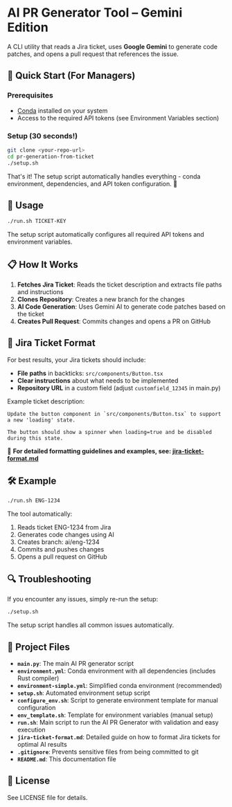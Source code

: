 # AI PR Generator Tool – Gemini Edition

A CLI utility that reads a Jira ticket, uses **Google Gemini** to generate code patches, and opens a pull request that references the issue.

## 🚀 Quick Start (For Managers)

### Prerequisites
- [Conda](https://docs.conda.io/en/latest/miniconda.html) installed on your system
- Access to the required API tokens (see Environment Variables section)

### Setup (30 seconds!)

```bash
git clone <your-repo-url>
cd pr-generation-from-ticket
./setup.sh
```

That's it! The setup script automatically handles everything - conda environment, dependencies, and API token configuration. 🎉

## 🚀 Usage

```bash
./run.sh TICKET-KEY
```

The setup script automatically configures all required API tokens and environment variables.

## 📋 How It Works

1. **Fetches Jira Ticket**: Reads the ticket description and extracts file paths and instructions
2. **Clones Repository**: Creates a new branch for the changes
3. **AI Code Generation**: Uses Gemini AI to generate code patches based on the ticket
4. **Creates Pull Request**: Commits changes and opens a PR on GitHub

## 📝 Jira Ticket Format

For best results, your Jira tickets should include:

- **File paths** in backticks: `src/components/Button.tsx`
- **Clear instructions** about what needs to be implemented
- **Repository URL** in a custom field (adjust `customfield_12345` in main.py)

Example ticket description:
```
Update the button component in `src/components/Button.tsx` to support a new 'loading' state.

The button should show a spinner when loading=true and be disabled during this state.
```

📖 **For detailed formatting guidelines and examples, see: [jira-ticket-format.md](jira-ticket-format.md)**

## 🛠 Example

```bash
./run.sh ENG-1234
```

The tool automatically:
1. Reads ticket ENG-1234 from Jira
2. Generates code changes using AI
3. Creates branch: ai/eng-1234
4. Commits and pushes changes
5. Opens a pull request on GitHub

## 🔍 Troubleshooting

If you encounter any issues, simply re-run the setup:

```bash
./setup.sh
```

The setup script handles all common issues automatically.

## 📁 Project Files

- **`main.py`**: The main AI PR generator script
- **`environment.yml`**: Conda environment with all dependencies (includes Rust compiler)
- **`environment-simple.yml`**: Simplified conda environment (recommended)
- **`setup.sh`**: Automated environment setup script
- **`configure_env.sh`**: Script to generate environment template for manual configuration
- **`env_template.sh`**: Template for environment variables (manual setup)
- **`run.sh`**: Main script to run the AI PR Generator with validation and easy execution
- **`jira-ticket-format.md`**: Detailed guide on how to format Jira tickets for optimal AI results
- **`.gitignore`**: Prevents sensitive files from being committed to git
- **`README.md`**: This documentation file

## 📄 License

See LICENSE file for details.